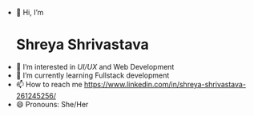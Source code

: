 - 👋 Hi, I’m <h1>Shreya Shrivastava</h1>
- 👀 I’m interested in <i>UI/UX</i> and Web Development
- 🌱 I’m currently learning Fullstack development
- 📫 How to reach me https://www.linkedin.com/in/shreya-shrivastava-261245256/
- 😄 Pronouns: She/Her


<!---
ShreyaS-2321/ShreyaS-2321 is a ✨ special ✨ repository because its `README.md` (this file) appears on your GitHub profile.
You can click the Preview link to take a look at your changes.
--->

